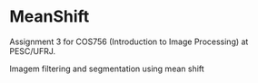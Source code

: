 # MeanShift
Assignment 3 for COS756 (Introduction to Image Processing) at PESC/UFRJ.

Imagem filtering and segmentation using mean shift
